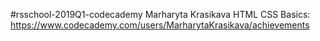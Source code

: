 #rsschool-2019Q1-codecademy
Marharyta Krasikava
HTML CSS Basics: https://www.codecademy.com/users/MarharytaKrasikava/achievements
